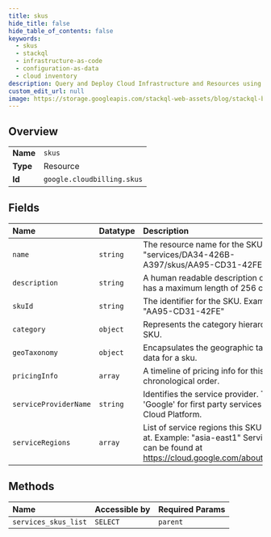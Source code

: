 ```yaml
---
title: skus
hide_title: false
hide_table_of_contents: false
keywords:
  - skus
  - stackql
  - infrastructure-as-code
  - configuration-as-data
  - cloud inventory
description: Query and Deploy Cloud Infrastructure and Resources using SQL
custom_edit_url: null
image: https://storage.googleapis.com/stackql-web-assets/blog/stackql-blog-post-featured-image.png
---
```

  
    

## Overview
<table><tbody>
<tr><td><b>Name</b></td><td><code>skus</code></td></tr>
<tr><td><b>Type</b></td><td>Resource</td></tr>
<tr><td><b>Id</b></td><td><code>google.cloudbilling.skus</code></td></tr>
</tbody></table>

## Fields
| Name | Datatype | Description |
|:-----|:---------|:------------|
| `name` | `string` | The resource name for the SKU. Example: "services/DA34-426B-A397/skus/AA95-CD31-42FE" |
| `description` | `string` | A human readable description of the SKU, has a maximum length of 256 characters. |
| `skuId` | `string` | The identifier for the SKU. Example: "AA95-CD31-42FE" |
| `category` | `object` | Represents the category hierarchy of a SKU. |
| `geoTaxonomy` | `object` | Encapsulates the geographic taxonomy data for a sku. |
| `pricingInfo` | `array` | A timeline of pricing info for this SKU in chronological order. |
| `serviceProviderName` | `string` | Identifies the service provider. This is 'Google' for first party services in Google Cloud Platform. |
| `serviceRegions` | `array` | List of service regions this SKU is offered at. Example: "asia-east1" Service regions can be found at https://cloud.google.com/about/locations/ |
## Methods
| Name | Accessible by | Required Params |
|:-----|:--------------|:----------------|
| `services_skus_list` | `SELECT` | `parent` |
